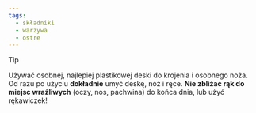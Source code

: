 ```yaml
---
tags:
  - składniki
  - warzywa
  - ostre
---
```

>[!TIP]
>Używać osobnej, najlepiej plastikowej deski do krojenia i osobnego noża.
>Od razu po użyciu **dokładnie** umyć deskę, nóż i ręce.
>**Nie zbliżać rąk do miejsc wrażliwych** (oczy, nos, pachwina) do końca dnia, lub użyć rękawiczek!
